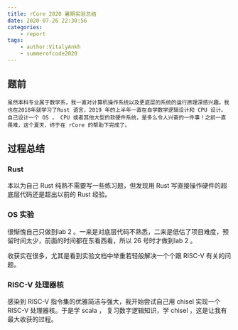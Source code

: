 ```yaml
---
title: rCore 2020 暑期实验总结
date: 2020-07-26 22:30:56
categories:
    - report
tags:
    - author:VitalyAnkh
    - summerofcode2020
---
```


## 题前
    虽然本科专业属于数学系，我一直对计算机操作系统以及更底层的系统的运行原理深感兴趣。我也在2018年就学习了Rust 语言，2019 年的上半年一直在自学数学逻辑设计和 CPU 设计。自己设计一个 OS ， CPU 或者其他大型的软硬件系统，是多么令人兴奋的一件事！之前一直畏难，这个夏天，终于在 rCore 的帮助下完成了。
<!-- more -->
## 过程总结

### Rust
本以为自己 Rust 纯熟不需要写一些练习题，但发现用 Rust 写直接操作硬件的超底层代码还是超出以前的 Rust 经验。

### OS 实验
很惭愧自己只做到lab 2 。一来是对底层代码不熟悉，二来是低估了项目难度，预留时间太少，前面的时间都在东看西看，所以 26 号时才做到lab 2 。

收获实在很多，尤其是看到实验文档中举重若轻般解决一个个跟 RISC-V 有关的问题。

### RISC-V 处理器核
感染到 RISC-V 指令集的优雅简洁与强大，我开始尝试自己用 chisel 实现一个 RISC-V 处理器核。于是学 scala ， 复习数字逻辑知识，学 chisel ，这是让我有最大收获的过程。
